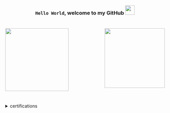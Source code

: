 

### <div><p align="center">`Hello World`, __welcome to my GitHub__ <img src="https://user-images.githubusercontent.com/42378118/110234147-e3259600-7f4e-11eb-95be-0c4047144dea.gif" width="30"></div></p>

#
<div>
    <img height="200em" src="https://github-readme-stats.vercel.app/api?username=thiago-ssp&show_icons=true&theme=transparent&hide_border=true&,&bg_color=00000000" /><img align="right" height="190em" src ="https://github-readme-stats.vercel.app/api/top-langs/?username=thiago&layout=compact&hide_border=true&theme=transparent&bg_color=00000000&langs_count=6&hide=jupyter%20notebook,tex,css,php" />
</div>

#

<details>	
   <summary>certifications</summary>
  	<ul>
  	    <a href="https://on.fiap.com.br/pluginfile.php/1/local_nanocourses/certificado_nanocourse/64552/fa4a51276886c917a6a8281431e07e4e/certificado.png">Python</a> FIAP<br>
        <a href="https://on.fiap.com.br/pluginfile.php/1/local_nanocourses/certificado_nanocourse/51826/91388dcecce701914fa70b2fafe4743e/certificado.png">DevOps & Agile Culture</a> FIAP<br>
        <a href="https://on.fiap.com.br/pluginfile.php/1/local_nanocourses/certificado_nanocourse/51465/af4e7a217e6bd3f88e0a7c83b2c5c948/certificado.png">Blockchain Advanced</a> FIAP
    </ul>	
</details>
